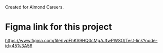 Created for Almond Careers.

# Figma link for this project

https://www.figma.com/file/IvpFhKS9HQ0cMgAJfwPWSO/Test-link?node-id=45%3A56
